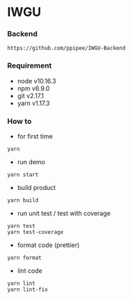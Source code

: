 # IWGU

### Backend

```
https://github.com/ppipee/IWGU-Backend
```

### Requirement

-   node v10.16.3
-   npm v6.9.0
-   git v2.17.1
-   yarn v1.17.3

### How to

-   for first time

```
yarn
```

-   run demo

```
yarn start
```

-   build product

```
yarn build
```

-   run unit test / test with coverage

```
yarn test
yarn test-coverage
```

-   format code (prettier)

```
yarn format
```

-   lint code

```
yarn lint
yarn lint-fix
```
